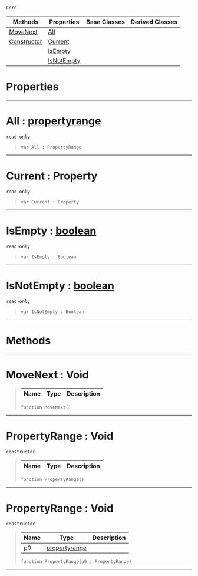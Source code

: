  `Core`

|Methods|Properties|Base Classes|Derived Classes|
|---|---|---|---|
|[ MoveNext](https://github.com/ZilchEngine/ZilchDocs/blob/master/code_reference/nada_base_types/propertyrange.md#movenext-void)|[ All](https://github.com/ZilchEngine/ZilchDocs/blob/master/code_reference/nada_base_types/propertyrange.md#all-zilch-engine-document)| | |
|[ Constructor](https://github.com/ZilchEngine/ZilchDocs/blob/master/code_reference/nada_base_types/propertyrange.md#propertyrange-void)|[ Current](https://github.com/ZilchEngine/ZilchDocs/blob/master/code_reference/nada_base_types/propertyrange.md#current-property)| | |
| |[ IsEmpty](https://github.com/ZilchEngine/ZilchDocs/blob/master/code_reference/nada_base_types/propertyrange.md#isempty-zilch-engine-docu)| | |
| |[ IsNotEmpty](https://github.com/ZilchEngine/ZilchDocs/blob/master/code_reference/nada_base_types/propertyrange.md#isnotempty-zilch-engine-d)| | |


 #  Properties


---  
 #  All : [propertyrange](https://github.com/ZilchEngine/ZilchDocs/blob/master/code_reference/nada_base_types/propertyrange.md)

 `read-only`

> 
> ``` lang=cpp, name=Nada
> var All : PropertyRange


---  
 #  Current : Property

 `read-only`

> 
> ``` lang=cpp, name=Nada
> var Current : Property


---  
 #  IsEmpty : [boolean](https://github.com/ZilchEngine/ZilchDocs/blob/master/code_reference/nada_base_types/boolean.md)

 `read-only`

> 
> ``` lang=cpp, name=Nada
> var IsEmpty : Boolean


---  
 #  IsNotEmpty : [boolean](https://github.com/ZilchEngine/ZilchDocs/blob/master/code_reference/nada_base_types/boolean.md)

 `read-only`

> 
> ``` lang=cpp, name=Nada
> var IsNotEmpty : Boolean


---  
 #  Methods


---  
 #  MoveNext : Void

> 
> |Name|Type|Description|
> |---|---|---|
> ``` lang=cpp, name=Nada
> function MoveNext()
> ``` 


---  
 #  PropertyRange : Void

 `constructor`

> 
> |Name|Type|Description|
> |---|---|---|
> ``` lang=cpp, name=Nada
> function PropertyRange()
> ``` 


---  
 #  PropertyRange : Void

 `constructor`

> 
> |Name|Type|Description|
> |---|---|---|
> |p0|[propertyrange](https://github.com/ZilchEngine/ZilchDocs/blob/master/code_reference/nada_base_types/propertyrange.md)| |
> ``` lang=cpp, name=Nada
> function PropertyRange(p0 : PropertyRange)
> ``` 


---  
 

 
